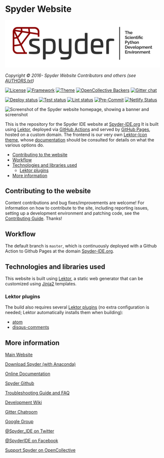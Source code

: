 # Spyder Website

![Spyder Website — The Official Site of the Scientific Python Development Environment](./assets/static/images/spyder_readme_banner.png)

*Copyright © 2016- Spyder Website Contributors and others (see [AUTHORS.txt](https://github.com/spyder-ide/website-spyder/blob/master/AUTHORS.txt))*


<!-- Project status -->
[![License](https://img.shields.io/github/license/spyder-ide/website-spyder?label=License)](https://github.com/spyder-ide/website-spyder/blob/master/LICENSE.txt)
[![Framework](https://img.shields.io/badge/Framework-Lektor-purple.svg)](https://www.getlektor.com/)
[![Theme](https://img.shields.io/badge/Theme-Lektor--Icon-red.svg)](https://spyder-ide.github.io/lektor-icon/)
[![OpenCollective Backers](https://opencollective.com/spyder/backers/badge.svg?color=blue)](#backers)
[![Gitter chat](https://badges.gitter.im/spyder-ide/spyder.svg)](https://gitter.im/spyder-ide/public)


<!-- Build and deploy status -->
[![Deploy status](https://github.com/spyder-ide/website-spyder/actions/workflows/deploy.yaml/badge.svg?branch=master)](https://github.com/spyder-ide/website-spyder/actions/workflows/deploy.yaml)
[![Test status](https://github.com/spyder-ide/website-spyder/actions/workflows/test.yaml/badge.svg)](https://github.com/spyder-ide/website-spyder/actions/workflows/test.yaml)
[![Lint status](https://github.com/spyder-ide/website-spyder/actions/workflows/lint.yaml/badge.svg?branch=master)](https://github.com/spyder-ide/website-spyder/actions/workflows/lint.yaml)
[![Pre-Commit](https://img.shields.io/badge/Linting-Pre--Commit-brightgreen?logo=pre-commit&logoColor=white)](https://pre-commit.com/)
[![Netlify Status](https://api.netlify.com/api/v1/badges/12791f68-4cbb-4236-b918-24da97168631/deploy-status)](https://app.netlify.com/sites/spyder-website-preview/deploys)


![Screenshot of the Spyder website homepage, showing a banner and screenshot](./assets/static/images/mainpage_screenshot.png)


This is the repository for the Spyder IDE website at [Spyder-IDE.org](https://www.spyder-ide.org/)
It is built using [Lektor](https://www.getlektor.com/), deployed via [GitHub Actions](https://github.com/features/actions) and served by [GitHub Pages](https://pages.github.com/), hosted on a custom domain.
The frontend is our very own [Lektor-Icon theme](https://spyder-ide.github.io/lektor-icon/), whose [documentation](https://github.com/spyder-ide/lektor-icon) should be consulted for details on what the various options do.


<!-- markdownlint-disable -->
<!-- START doctoc generated TOC please keep comment here to allow auto update -->
<!-- DON'T EDIT THIS SECTION, INSTEAD RE-RUN doctoc TO UPDATE -->

- [Contributing to the website](#contributing-to-the-website)
- [Workflow](#workflow)
- [Technologies and libraries used](#technologies-and-libraries-used)
  - [Lektor plugins](#lektor-plugins)
- [More information](#more-information)

<!-- END doctoc generated TOC please keep comment here to allow auto update -->
<!-- markdownlint-restore -->



## Contributing to the website

Content contributions and bug fixes/improvements are welcome!
For information on how to contribute to the site, including reporting issues, setting up a development environment and patching code, see the [Contributing Guide](https://github.com/spyder-ide/website-spyder/blob/master/CONTRIBUTING.md).
Thanks!



## Workflow

The default branch is ``master``, which is continuously deployed with a Github Action to Github Pages at the domain [Spyder-IDE.org](https://spyder-ide.org/).



## Technologies and libraries used

This website is built using [Lektor](https://www.getlektor.com/), a static web generator that can be customized using [Jinja2](http://jinja.pocoo.org/) templates.


### Lektor plugins

The build also requires several [Lektor plugins](https://www.getlektor.com/docs/plugins/) (no extra configuration is needed; Lektor automatically installs them when building):

* [atom](https://github.com/lektor/lektor-atom)
* [disqus-comments](https://github.com/lektor/lektor-disqus-comments)



## More information

[Main Website](https://www.spyder-ide.org/)

[Download Spyder (with Anaconda)](https://www.anaconda.com/download/)

[Online Documentation](https://docs.spyder-ide.org/)

[Spyder Github](https://github.com/spyder-ide/spyder)

[Troubleshooting Guide and FAQ](https://github.com/spyder-ide/spyder/wiki/Troubleshooting-Guide-and-FAQ)

[Development Wiki](https://github.com/spyder-ide/spyder/wiki/Dev:-Index)

[Gitter Chatroom](https://gitter.im/spyder-ide/public)

[Google Group](https://groups.google.com/group/spyderlib)

[@Spyder_IDE on Twitter](https://twitter.com/spyder_ide)

[@SpyderIDE on Facebook](https://www.facebook.com/SpyderIDE/)

[Support Spyder on OpenCollective](https://opencollective.com/spyder/)
